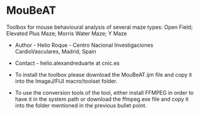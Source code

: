 # MouBeAT

 Toolbox for mouse behavioural analysis of several maze types:
 Open Field; Elevated Plus Maze; Morris Water Maze; Y Maze
 * Author - Helio Roque - Centro Nacional Investigaciones CardioVasculares, Madrid, Spain
 * Contact - helio.alexandreduarte at cnic.es

 * To install the toolbox please download the MouBeAT.ijm file and copy it into the ImageJ/FIJI macro/toolset folder.
 * To use the conversion tools of the tool, either install FFMPEG in order to have it in the system path or download the ffmpeg.exe file and copy it into the folder mentioned in the previous bullet point.